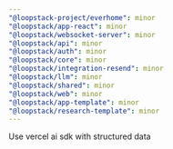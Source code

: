 ```yaml
---
"@loopstack-project/everhome": minor
"@loopstack/app-react": minor
"@loopstack/websocket-server": minor
"@loopstack/api": minor
"@loopstack/auth": minor
"@loopstack/core": minor
"@loopstack/integration-resend": minor
"@loopstack/llm": minor
"@loopstack/shared": minor
"@loopstack/web": minor
"@loopstack/app-template": minor
"@loopstack/research-template": minor
---
```


Use vercel ai sdk with structured data
